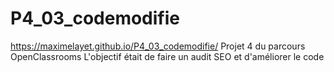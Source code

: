 # P4_03_codemodifie
https://maximelayet.github.io/P4_03_codemodifie/
Projet 4 du parcours OpenClassrooms
L'objectif était de faire un audit SEO et d'améliorer le code
